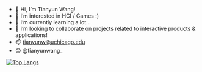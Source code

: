 - 👋 Hi, I’m Tianyun Wang! 
- 👀 I’m interested in HCI / Games :)
- 🌱 I’m currently learning a lot...
- 💞️ I’m looking to collaborate on projects related to interactive products & applications! 
- 📫 tianyunw@uchicago.edu
- 😊 @tianyunwang_

<!---
TianyunWang0421/TianyunWang0421 is a ✨ special ✨ repository because its `README.md` (this file) appears on your GitHub profile.
You can click the Preview link to take a look at your changes.
--->

[![Top Langs](https://github-readme-stats.vercel.app/api/top-langs/?username=TianyunWang0421)](https://github.com/TianyunWang0421/github-readme-stats)
